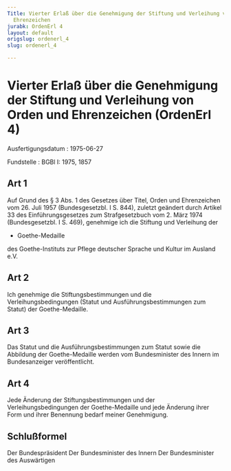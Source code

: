 ```yaml
---
Title: Vierter Erlaß über die Genehmigung der Stiftung und Verleihung von Orden und
  Ehrenzeichen
jurabk: OrdenErl 4
layout: default
origslug: ordenerl_4
slug: ordenerl_4

---
```


# Vierter Erlaß über die Genehmigung der Stiftung und Verleihung von Orden und Ehrenzeichen (OrdenErl 4)

Ausfertigungsdatum
:   1975-06-27

Fundstelle
:   BGBl I: 1975, 1857



## Art 1

Auf Grund des § 3 Abs. 1 des Gesetzes über Titel, Orden und
Ehrenzeichen vom 26. Juli 1957 (Bundesgesetzbl. I S. 844), zuletzt
geändert durch Artikel 33 des Einführungsgesetzes zum Strafgesetzbuch
vom 2. März 1974 (Bundesgesetzbl. I S. 469), genehmige ich die
Stiftung und Verleihung der

*   Goethe-Medaille



des Goethe-Instituts zur Pflege deutscher Sprache und Kultur im
Ausland e.V.


## Art 2

Ich genehmige die Stiftungsbestimmungen und die Verleihungsbedingungen
(Statut und Ausführungsbestimmungen zum Statut) der Goethe-Medaille.


## Art 3

Das Statut und die Ausführungsbestimmungen zum Statut sowie die
Abbildung der Goethe-Medaille werden vom Bundesminister des Innern im
Bundesanzeiger veröffentlicht.


## Art 4

Jede Änderung der Stiftungsbestimmungen und der Verleihungsbedingungen
der Goethe-Medaille und jede Änderung ihrer Form und ihrer Benennung
bedarf meiner Genehmigung.


## Schlußformel

Der Bundespräsident
Der Bundesminister des Innern
Der Bundesminister des Auswärtigen

